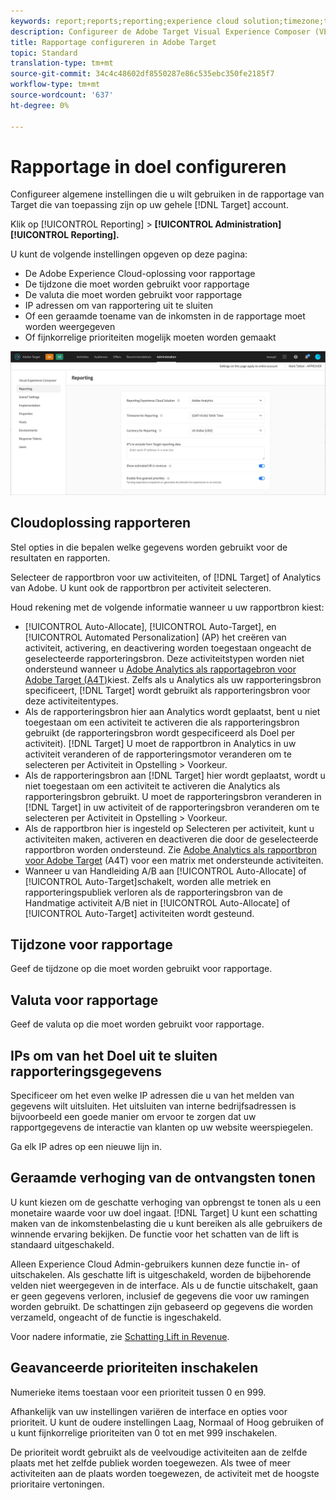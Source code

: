```yaml
---
keywords: report;reports;reporting;experience cloud solution;timezone;time zone;currency;exclude IPs;estimated lift in revenue;revenue;lift in revenue;fine-grained priorities;fine-grained
description: Configureer de Adobe Target Visual Experience Composer (VEC) door de algemene instellingen, de configuratie van de mobiele viewport en de CSS-kiezers op te geven.
title: Rapportage configureren in Adobe Target
topic: Standard
translation-type: tm+mt
source-git-commit: 34c4c48602df8550287e86c535ebc350fe2185f7
workflow-type: tm+mt
source-wordcount: '637'
ht-degree: 0%

---
```



# Rapportage in doel configureren

Configureer algemene instellingen die u wilt gebruiken in de rapportage van Target die van toepassing zijn op uw gehele [!DNL Target] account.

Klik op [!UICONTROL Reporting] > **[!UICONTROL Administration]** **[!UICONTROL Reporting].**

U kunt de volgende instellingen opgeven op deze pagina:

* De Adobe Experience Cloud-oplossing voor rapportage
* De tijdzone die moet worden gebruikt voor rapportage
* De valuta die moet worden gebruikt voor rapportage
* IP adressen om van rapportering uit te sluiten
* Of een geraamde toename van de inkomsten in de rapportage moet worden weergegeven
* Of fijnkorrelige prioriteiten mogelijk moeten worden gemaakt

![Pagina rapporteren](/help/administrating-target/assets/reporting.png)

## Cloudoplossing rapporteren

Stel opties in die bepalen welke gegevens worden gebruikt voor de resultaten en rapporten.

Selecteer de rapportbron voor uw activiteiten, of [!DNL Target] of Analytics van Adobe. U kunt ook de rapportbron per activiteit selecteren.

Houd rekening met de volgende informatie wanneer u uw rapportbron kiest:

* [!UICONTROL Auto-Allocate], [!UICONTROL Auto-Target], en [!UICONTROL Automated Personalization] (AP) het creëren van activiteit, activering, en deactivering worden toegestaan ongeacht de geselecteerde rapporteringsbron. Deze activiteitstypen worden niet ondersteund wanneer u [Adobe Analytics als rapportagebron voor Adobe Target (A4T)](/help/c-integrating-target-with-mac/a4t/a4t.md)kiest. Zelfs als u Analytics als uw rapporteringsbron specificeert, [!DNL Target] wordt gebruikt als rapporteringsbron voor deze activiteitentypes.
* Als de rapporteringsbron hier aan Analytics wordt geplaatst, bent u niet toegestaan om een activiteit te activeren die als rapporteringsbron gebruikt (de rapporteringsbron wordt gespecificeerd als Doel per activiteit). [!DNL Target] U moet de rapportbron in Analytics in uw activiteit veranderen of de rapporteringsmotor veranderen om te selecteren per Activiteit in Opstelling > Voorkeur.
* Als de rapporteringsbron aan [!DNL Target] hier wordt geplaatst, wordt u niet toegestaan om een activiteit te activeren die Analytics als rapporteringsbron gebruikt. U moet de rapporteringsbron veranderen in [!DNL Target] in uw activiteit of de rapporteringsbron veranderen om te selecteren per Activiteit in Opstelling > Voorkeur.
* Als de rapportbron hier is ingesteld op Selecteren per activiteit, kunt u activiteiten maken, activeren en deactiveren die door de geselecteerde rapportbron worden ondersteund. Zie [Adobe Analytics als rapportbron voor Adobe Target](/help/c-integrating-target-with-mac/a4t/a4t.md) (A4T) voor een matrix met ondersteunde activiteiten.
* Wanneer u van Handleiding A/B aan [!UICONTROL Auto-Allocate] of [!UICONTROL Auto-Target]schakelt, worden alle metriek en rapporteringspubliek verloren als de rapporteringsbron van de Handmatige activiteit A/B niet in [!UICONTROL Auto-Allocate] of [!UICONTROL Auto-Target] activiteiten wordt gesteund.

## Tijdzone voor rapportage

Geef de tijdzone op die moet worden gebruikt voor rapportage.

## Valuta voor rapportage

Geef de valuta op die moet worden gebruikt voor rapportage.

## IPs om van het Doel uit te sluiten rapporteringsgegevens

Specificeer om het even welke IP adressen die u van het melden van gegevens wilt uitsluiten. Het uitsluiten van interne bedrijfsadressen is bijvoorbeeld een goede manier om ervoor te zorgen dat uw rapportgegevens de interactie van klanten op uw website weerspiegelen.

Ga elk IP adres op een nieuwe lijn in.

## Geraamde verhoging van de ontvangsten tonen

U kunt kiezen om de geschatte verhoging van opbrengst te tonen als u een monetaire waarde voor uw doel ingaat. [!DNL Target] U kunt een schatting maken van de inkomstenbelasting die u kunt bereiken als alle gebruikers de winnende ervaring bekijken. De functie voor het schatten van de lift is standaard uitgeschakeld.

Alleen Experience Cloud Admin-gebruikers kunnen deze functie in- of uitschakelen. Als geschatte lift is uitgeschakeld, worden de bijbehorende velden niet weergegeven in de interface. Als u de functie uitschakelt, gaan er geen gegevens verloren, inclusief de gegevens die voor uw ramingen worden gebruikt. De schattingen zijn gebaseerd op gegevens die worden verzameld, ongeacht of de functie is ingeschakeld.

Voor nadere informatie, zie [Schatting Lift in Revenue](/help/administrating-target/r-target-account-preferences/estimating-lift-in-revenue.md).

## Geavanceerde prioriteiten inschakelen

Numerieke items toestaan voor een prioriteit tussen 0 en 999.

Afhankelijk van uw instellingen variëren de interface en opties voor prioriteit. U kunt de oudere instellingen Laag, Normaal of Hoog gebruiken of u kunt fijnkorrelige prioriteiten van 0 tot en met 999 inschakelen.

De prioriteit wordt gebruikt als de veelvoudige activiteiten aan de zelfde plaats met het zelfde publiek worden toegewezen. Als twee of meer activiteiten aan de plaats worden toegewezen, de activiteit met de hoogste prioritaire vertoningen.
